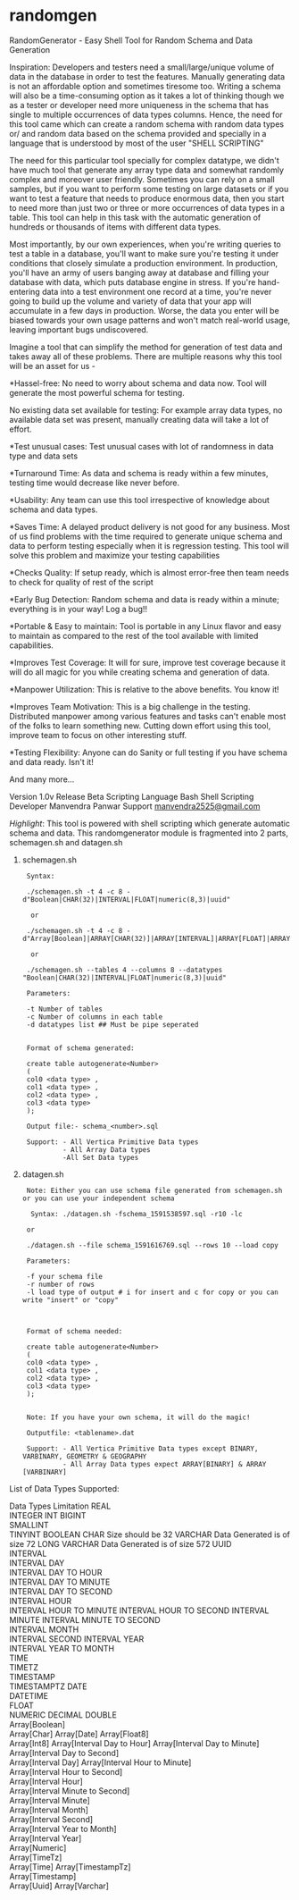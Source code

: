 # randomgen
RandomGenerator - Easy Shell Tool for Random Schema and Data Generation

Inspiration:
Developers and testers need a small/large/unique volume of data in the database in order to test the features. Manually generating data is not an affordable option and sometimes tiresome too. Writing a schema will also be a time-consuming option as it takes a lot of thinking though we as a tester or developer need more uniqueness in the schema that has single to multiple occurrences of data types columns. Hence, the need for this tool came which can create a random schema with random data types or/ and random data based on the schema provided and specially in a language that is understood by most of the user "SHELL SCRIPTING"

The need for this particular tool specially for complex datatype, we didn't have much tool that generate any array type data and somewhat randomly complex and moreover user friendly. Sometimes you can rely on a small samples, but if you want to perform some testing on large datasets or if you want to test a feature that needs to produce enormous data, then you start to need more than just two or three or more occurrences of data types in a table. This tool can help in this task with the automatic generation of hundreds or thousands of items with different data types.

Most importantly, by our own experiences, when you're writing queries to test a table in a database, you'll want to make sure you're testing it under conditions that closely simulate a production environment. In production, you'll have an army of users banging away at database and filling your database with data, which puts database engine in stress. If you're hand-entering data into a test environment one record at a time, you're never going to build up the volume and variety of data that your app will accumulate in a few days in production. Worse, the data you enter will be biased towards your own usage patterns and won't match real-world usage, leaving important bugs undiscovered.

Imagine a tool that can simplify the method for generation of test data and takes away all of these problems. There are multiple reasons why this tool will be an asset for us - 

*Hassel-free: No need to worry about schema and data now. Tool will generate the most powerful schema for testing.

No existing data set available for testing: For example array data types, no available data set was present, manually creating data will take a lot of effort. 

*Test unusual cases: Test unusual cases with lot of randomness in data type and data sets

*Turnaround Time: As data and schema is ready within a few minutes, testing time would decrease like never before. 

*Usability: Any team can use this tool irrespective of knowledge about schema and data types. 

*Saves Time: A delayed product delivery is not good for any business. Most of us find problems with the time required to generate unique schema and data to perform testing especially when it is regression testing. This tool will solve this problem and maximize your testing capabilities

*Checks Quality: If setup ready, which is almost error-free then team needs to check for quality of rest of the script

*Early Bug Detection: Random schema and data is ready within a minute; everything is in your way! Log a bug!!

*Portable & Easy to maintain: Tool is portable in any Linux flavor and easy to maintain as compared to the rest of the tool available with limited capabilities.

*Improves Test Coverage: It will for sure, improve test coverage because it will do all magic for you while creating schema and generation of data.

*Manpower Utilization: This is relative to the above benefits. You know it!

*Improves Team Motivation: This is a big challenge in the testing. Distributed manpower among various features and tasks can't enable most of the folks to learn something new. Cutting down effort using this tool, improve team to focus on other interesting stuff.

*Testing Flexibility: Anyone can do Sanity or full testing if you have schema and data ready. Isn't it!

And many more...


Version                  1.0v
Release	                 Beta
Scripting Language 	     Bash Shell Scripting
Developer	               Manvendra Panwar
Support                  manvendra2525@gmail.com

*Highlight*: This tool is powered with shell scripting which generate automatic schema and data. This randomgenerator module is fragmented into 2 parts, schemagen.sh and datagen.sh

1. schemagen.sh 

        Syntax:

        ./schemagen.sh -t 4 -c 8 -d"Boolean|CHAR(32)|INTERVAL|FLOAT|numeric(8,3)|uuid"

         or                 

        ./schemagen.sh -t 4 -c 8 -d"Array[Boolean]|ARRAY[CHAR(32)]|ARRAY[INTERVAL]|ARRAY[FLOAT]|ARRAY[numeric(8,3)]|ARRAY[uuid]"

         or

        ./schemagen.sh --tables 4 --columns 8 --datatypes "Boolean|CHAR(32)|INTERVAL|FLOAT|numeric(8,3)|uuid"

        Parameters:

        -t Number of tables
        -c Number of columns in each table
        -d datatypes list ## Must be pipe seperated


        Format of schema generated:

        create table autogenerate<Number>
        (
        col0 <data type> ,
        col1 <data type> ,
        col2 <data type> ,
        col3 <data type>
        );

        Output file:- schema_<number>.sql

        Support: - All Vertica Primitive Data types
                 - All Array Data types
                 -All Set Data types


2. datagen.sh

        Note: Either you can use schema file generated from schemagen.sh or you can use your independent schema

         Syntax: ./datagen.sh -fschema_1591538597.sql -r10 -lc 

        or

        ./datagen.sh --file schema_1591616769.sql --rows 10 --load copy

        Parameters:

        -f your schema file
        -r number of rows
        -l load type of output # i for insert and c for copy or you can write "insert" or "copy" 



        Format of schema needed:

        create table autogenerate<Number>
        (
        col0 <data type> ,
        col1 <data type> ,
        col2 <data type> ,
        col3 <data type>
        );


        Note: If you have your own schema, it will do the magic!

        Outputfile: <tablename>.dat

        Support: - All Vertica Primitive Data types except BINARY, VARBINARY, GEOMETRY & GEOGRAPHY
                 - All Array Data types expect ARRAY[BINARY] & ARRAY [VARBINARY]

List of Data Types Supported: 

Data Types	Limitation
REAL	
INTEGER	
INT	
BIGINT	
SMALLINT	
TINYINT	
BOOLEAN	
CHAR	Size should be 32
VARCHAR	Data Generated is of size 72 
LONG VARCHAR	Data Generated is of size 572
UUID	
INTERVAL	
INTERVAL DAY	
INTERVAL DAY TO HOUR	
INTERVAL DAY TO MINUTE	
INTERVAL DAY TO SECOND	
INTERVAL HOUR	
INTERVAL HOUR TO MINUTE	
INTERVAL HOUR TO SECOND	
INTERVAL MINUTE	
INTERVAL MINUTE TO SECOND	
INTERVAL MONTH	
INTERVAL SECOND	
INTERVAL YEAR	
INTERVAL YEAR TO MONTH	
TIME	
TIMETZ	
TIMESTAMP	
TIMESTAMPTZ	
DATE	
DATETIME	
FLOAT	
NUMERIC	
DECIMAL	
DOUBLE	
Array[Boolean]	
Array[Char]	
Array[Date]	
Array[Float8]	
Array[Int8]	
Array[Interval Day to Hour]	
Array[Interval Day to Minute]	
Array[Interval Day to Second]	
Array[Interval Day]	
Array[Interval Hour to Minute]	
Array[Interval Hour to Second]	
Array[Interval Hour]	
Array[Interval Minute to Second]	
Array[Interval Minute]	
Array[Interval Month]	
Array[Interval Second]	
Array[Interval Year to Month]	
Array[Interval Year]	
Array[Numeric]	
Array[TimeTz]	
Array[Time]	
Array[TimestampTz]	
Array[Timestamp]	
Array[Uuid]	
Array[Varchar]	

